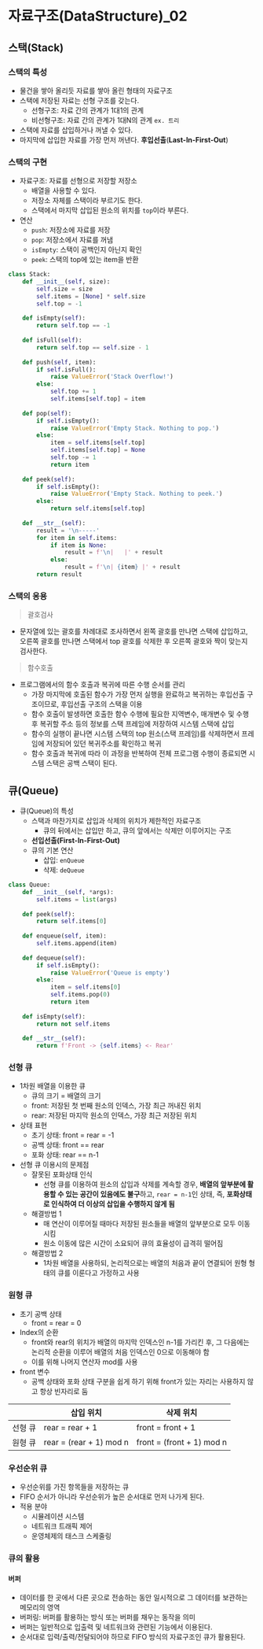 # 자료구조(DataStructure)_02

## 스택(Stack)

### 스택의 특성

-   물건을 쌓아 올리듯 자료를 쌓아 올린 형태의 자료구조
-   스택에 저장된 자료는 선형 구조를 갖는다.
    -   선형구조: 자료 간의 관계가 1대1의 관계
    -   비선형구조: 자료 간의 관계가 1대N의 관계 `ex. 트리`
-   스택에 자료를 삽입하거나 꺼낼 수 있다.
-   마지막에 삽입한 자료를 가장 먼저 꺼낸다. **후입선출**(**Last-In-First-Out**)

### 스택의 구현

-   자료구조: 자료를 선형으로 저장할 저장소
    -   배열을 사용할 수 있다.
    -   저장소 자체를 스택이라 부르기도 한다.
    -   스택에서 마지막 삽입된 원소의 위치를 `top`이라 부른다.
-   연산
    -   `push`: 저장소에 자료를 저장
    -   `pop`: 저장소에서 자료를 꺼냄
    -   `isEmpty`: 스택이 공백인지 아닌지 확인
    -   `peek`: 스택의 top에 있는 item을 반환

```python
class Stack:
    def __init__(self, size):
        self.size = size
        self.items = [None] * self.size
        self.top = -1
        
    def isEmpty(self):
        return self.top == -1
    
    def isFull(self):
        return self.top == self.size - 1
    
    def push(self, item):
        if self.isFull():
            raise ValueError('Stack Overflow!')
        else:
            self.top += 1
            self.items[self.top] = item
        
    def pop(self):
        if self.isEmpty():
            raise ValueError('Empty Stack. Nothing to pop.')
        else:
            item = self.items[self.top]
            self.items[self.top] = None
            self.top -= 1
            return item
    
    def peek(self):
        if self.isEmpty():
            raise ValueError('Empty Stack. Nothing to peek.')
        else:
            return self.items[self.top]
    
    def __str__(self):
        result = '\n-----'
        for item in self.items:
            if item is None:
                result = f'\n|   |' + result
            else:
                result = f'\n| {item} |' + result
        return result
```

### 스택의 응용

>   괄호검사

-   문자열에 있는 괄호를 차례대로 조사하면서 왼쪽 괄호를 만나면 스택에 삽입하고, 오른쪽 괄호를 만나면 스택에서 top 괄호를 삭제한 후 오른쪽 괄호와 짝이 맞는지 검사한다.

>    함수호출

-   프로그램에서의 함수 호출과 복귀에 따른 수행 순서를 관리
    -   가장 마지막에 호출된 함수가 가장 먼저 실행을 완료하고 복귀하는 후입선출 구조이므로, 후입선출 구조의 스택을 이용
    -   함수 호출이 발생하면 호출한 함수 수행에 필요한 지역변수, 매개변수 및 수행 후 복귀할 주소 등의 정보를 스택 프레임에 저장하여 시스템 스택에 삽입
    -   함수의 실행이 끝나면 시스템 스택의 top 원소(스택 프레임)를 삭제하면서 프레임에 저장되어 있던 복귀주소를 확인하고 복귀
    -   함수 호출과 복귀에 따라 이 과정을 반복하여 전체 프로그램 수행이 종료되면 시스템 스택은 공백 스택이 된다.



## 큐(Queue)

-   큐(Queue)의 특성
    -   스택과 마찬가지로 삽입과 삭제의 위치가 제한적인 자료구조
        -   큐의 뒤에서는 삽입만 하고, 큐의 앞에서는 삭제만 이루어지는 구조
    -   **선입선출(First-In-First-Out)**
    -   큐의 기본 연산
        -   삽입: `enQueue`
        -   삭제: `deQueue`

```python
class Queue:
    def __init__(self, *args):
        self.items = list(args)
    
    def peek(self):
        return self.items[0]
    
    def enqueue(self, item):
        self.items.append(item)
        
    def dequeue(self):
        if self.isEmpty():
            raise ValueError('Queue is empty')
        else:
            item = self.items[0]
            self.items.pop(0)
            return item
    
    def isEmpty(self):
        return not self.items
    
    def __str__(self):
        return f'Front -> {self.items} <- Rear'
```

### 선형 큐

-   1차원 배열을 이용한 큐
    -   큐의 크기 = 배열의 크기
    -   front: 저장된 첫 번째 원소의 인덱스, 가장 최근 꺼내진 위치
    -   rear: 저장된 마지막 원소의 인덱스, 가장 최근 저장된 위치
-   상태 표현
    -   초기 상태: front = rear = -1
    -   공백 상태: front == rear
    -   포화 상태: rear == n-1
-   선형 큐 이용시의 문제점
    -   잘못된 포화상태 인식
        -   선형 큐를 이용하여 원소의 삽입과 삭제를 계속할 경우, **배열의 앞부분에 활용할 수 있는 공간이 있음에도 불구**하고, `rear = n-1`인 상태, 즉, **포화상태로 인식하여 더 이상의 삽입을 수행하지 않게 됨**
    -   해결방법 1
        -   매 연산이 이루어질 때마다 저장된 원소들을 배열의 앞부분으로 모두 이동시킴
        -   원소 이동에 많은 시간이 소요되어 큐의 효율성이 급격히 떨어짐
    -   해결방법 2
        -   1차원 배열을 사용하되, 논리적으로는 배열의 처음과 끝이 연결되어 원형 형태의 큐를 이룬다고 가정하고 사용

### 원형 큐

-   초기 공백 상태
    -   front = rear = 0
-   Index의 순환
    -   front와 rear의 위치가 배열의 마지막 인덱스인 n-1를 가리킨 후, 그 다음에는 논리적 순환을 이루어 배열의 처음 인덱스인 0으로 이동해야 함
    -   이를 위해 나머지 연산자 mod를 사용
-   front 변수
    -   공백 상태와 포화 상태 구분을 쉽게 하기 위해 front가 있는 자리는 사용하지 않고 항상 빈자리로 둠

|         | 삽입 위치               | 삭제 위치                 |
| ------- | ----------------------- | ------------------------- |
| 선형 큐 | rear = rear + 1         | front = front + 1         |
| 원형 큐 | rear = (rear + 1) mod n | front = (front + 1) mod n |

### 우선순위 큐

-   우선순위를 가진 항목들을 저장하는 큐
-   FIFO 순서가 아니라 우선순위가 높은 순서대로 먼저 나가게 된다.
-   적용 분야
    -   시뮬레이션 시스템
    -   네트워크 트래픽 제어
    -   운영체제의 태스크 스케줄링

### 큐의 활용

#### 버퍼

-   데이터를 한 곳에서 다른 곳으로 전송하는 동안 일시적으로 그 데이터를 보관하는 메모리의 영역
-   버퍼링: 버퍼를 활용하는 방식 또는 버퍼를 채우는 동작을 의미
-   버퍼는 일반적으로 입출력 및 네트워크와 관련된 기능에서 이용된다.
-   순서대로 입력/출력/전달되어야 하므로 FIFO 방식의 자료구조인 큐가 활용된다.